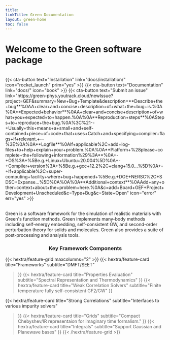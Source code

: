 ```yaml
---
title: 
linkTitle: Green Documentation
layout: green-home
toc: false
---
```


# Welcome to the Green software package

<br>
<div class="mb-6">
{{< cta-button text="Installation" link="docs/installation/" icon="rocket_launch"  prim="yes" >}}
{{< cta-button text="Documentation" link="docs/" icon="book" >}}
{{< cta-button text="Submit an issue" link="https://green-phys.youtrack.cloud/newIssue?project=GEF&summary=New+Bug+Template&description=**Describe+the+bug**%0AA+clear+and+concise+description+of+what+the+bug+is.%0A%0A**Expected+behavior**%0AA+clear+and+concise+description+of+what+you+expected+to+happen.%0A%0A**Reproduction+steps**%0ASteps+to+reproduce+the+bug.%0A%3C%21--+Usually+this+means+a+small+and+self-contained+piece+of+code+that+uses+Catch+and+specifying+compiler+flags+if+relevant.+--%3E%0A%0A**Logfile**%0AIf+applicable%2C+add+log-files+to+help+explain+your+problem.%0A%0A**Platform+%28please+complete+the+following+information%29%3A**%0A+-+OS%3A+%5Be.g.+Linux+Ubuntu+20.004%5D%0A+-+Compiler+version%3A+%5Be.g.+gcc+12.2%2C+clang+15.0...%5D%0A+-+If+applicable%2C+super-computing+facility+where+bug+happened+%5Be.g.+DOE+NERSC%2C+SDSC+Expanse...%5D%0A%0A%0A**Additional+context**%0AAdd+any+other+context+about+the+problem+here.%0A&c=add+Board+GEF+Project+Development+Unscheduled&c=Type+Bug&c=State+Open" icon="error" err="yes" >}}
</div>
<br>

Green is a software framework for the simulation of realistic materials with Green's function methods. Green implements many-body methods including self-energy embedding, self-consistent GW, and second-order perturbation theory for solids and molecules. Green also provides a suite of post-processing and analysis tools.

### <p style="text-align: center;">Key Framework Components</p>
{{< hextra/feature-grid maxcolumns="2" >}}
  {{< hextra/feature-card
    title="Frameworks"
    subtitle="DMFT/SEET"
  >}}
  {{< hextra/feature-card
    title="Properties Evaluation"
    subtitle="Spectral Representation and Thermodynamics"
  >}}
  {{< hextra/feature-card
    title="Weak Correlation Solvers"
    subtitle="Finite temperature fully self-consistent GF2/GW"
  >}}
  
  {{< hextra/feature-card
    title="Strong Correlations"
    subtitle="Interfaces to various impurity solvers"
  >}}
  {{< hextra/feature-card
    title="Grids"
    subtitle="Compact Chebyshev/IR representaion for imaginary time formalism."
  >}}
  {{< hextra/feature-card
    title="Integrals"
    subtitle="Support Gaussian and Planewave bases"
  >}}
{{< /hextra/feature-grid >}}
